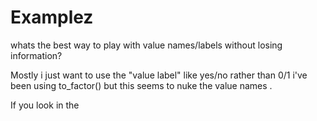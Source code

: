 # Examplez

whats the best way to play with value names/labels without losing information?

Mostly i just want to use the "value label" like yes/no rather than 0/1 i've been using  to_factor() but this seems to nuke the value names .

If you look in the 
